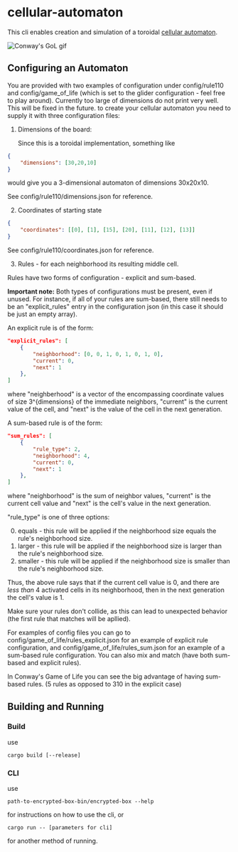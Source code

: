 # cellular-automaton

This cli enables creation and simulation of a toroidal [cellular automaton](https://mathworld.wolfram.com/CellularAutomaton.html "Cellular Automaton - Wolfram"). 

![Conway's GoL gif](https://upload.wikimedia.org/wikipedia/commons/4/4f/Animated_Hwss.gif)

## Configuring an Automaton

You are provided with two examples of configuration under config/rule110 and config/game_of_life (which is set to the glider configuration - feel free to play around). Currently too large of dimensions do not print very well. This will be fixed in the future.
to create your cellular automaton you need to supply it with three configuration files:
1. Dimensions of the board:

   Since this is a toroidal implementation, something like
```json
{
	"dimensions": [30,20,10]
}
```
   would give you a 3-dimensional automaton of dimensions 30x20x10.

   See config/rule110/dimensions.json for reference.

2. Coordinates of starting state 

```json
{
	"coordinates": [[0], [1], [15], [20], [11], [12], [13]]
}
```

   See config/rule110/coordinates.json for reference.

3. Rules - for each neighborhood its resulting middle cell.

  Rules have two forms of configuration - explicit and sum-based.
  
  **Important note:** Both types of configurations must be present, even if unused. For instance, if all of your rules are sum-based, there still needs to be an "explicit_rules" entry in the configuration json (in this case it should be just an empty array).
  
  An explicit rule is of the form:

```json
"explicit_rules": [
	{
		"neighborhood": [0, 0, 1, 0, 1, 0, 1, 0],
		"current": 0,
		"next": 1
	},
]
```
  
  where "neighberhood" is a vector of the encompassing coordinate values of size 3^{dimensions} of the immediate neighbors, "current" is the current value of the cell, and "next" is the value of the cell in the next generation.
  
  A sum-based rule is of the form:
```json
"sum_rules": [
	{
		"rule_type": 2,
		"neighborhood": 4,
		"current": 0,
		"next": 1
	},
]
 ```
where "neighborhood" is the sum of neighbor values, "current" is the current cell value and "next" is the cell's value in the next generation.

"rule_type" is one of three options:

0. equals - this rule will be applied if the neighborhood size equals the rule's neighborhood size.
1. larger - this rule will be applied if the neighborhood size is larger than the rule's neighborhood size.
2. smaller - this rule will be applied if the neighborhood size is smaller than the rule's neighborhood size.

Thus, the above rule says that if the current cell value is 0, and there are *less than* 4 activated cells in its neighborhood, then in the next generation the cell's value is 1.

Make sure your rules don't collide, as this can lead to unexpected behavior (the first rule that matches will be apllied).

For examples of config files you can go to config/game_of_life/rules_explicit.json for an example of explicit rule configuration, and config/game_of_life/rules_sum.json for an example of a sum-based rule configuration. You can also mix and match (have both sum-based and explicit rules).

In Conway's Game of Life you can see the big advantage of having sum-based rules. (5 rules as opposed to 310 in the explicit case)

## Building and Running

### Build
use 
```
cargo build [--release]
```
### CLI
use
```
path-to-encrypted-box-bin/encrypted-box --help
```
for instructions on how to use the cli,
or
```
cargo run -- [parameters for cli]
```
for another method of running.

